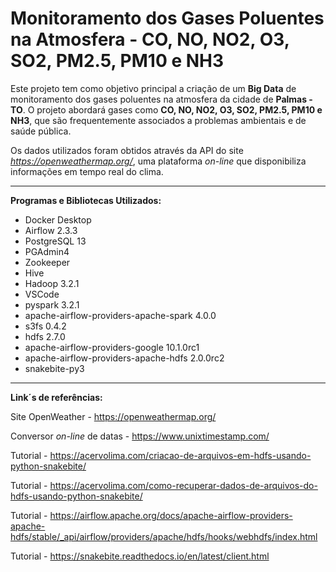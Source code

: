 #  Monitoramento dos Gases Poluentes na Atmosfera - CO, NO, NO2, O3, SO2, PM2.5, PM10 e NH3

Este projeto tem como objetivo principal a criação de um <b>Big Data</b> de monitoramento dos gases poluentes na atmosfera da cidade de <b>Palmas - TO</b>. O projeto abordará gases como <B>CO, NO, NO2, O3, SO2, PM2.5, PM10 e NH3</B>, que são frequentemente associados a problemas ambientais e de saúde pública. 

Os dados utilizados foram obtidos através da API do site <i>https://openweathermap.org/</i>, uma plataforma <i>on-line</i> que disponibiliza informações em tempo real do clima.

<hr>

<B>Programas e Bibliotecas Utilizados:</B>

* Docker Desktop
* Airflow 2.3.3
* PostgreSQL 13
* PGAdmin4
* Zookeeper
* Hive
* Hadoop 3.2.1 
* VSCode
* pyspark 3.2.1 
* apache-airflow-providers-apache-spark 4.0.0
* s3fs 0.4.2 
* hdfs 2.7.0 
* apache-airflow-providers-google 10.1.0rc1 
* apache-airflow-providers-apache-hdfs 2.0.0rc2 
* snakebite-py3

<hr>

<B>Link´s de referências:</B>

Site OpenWeather - https://openweathermap.org/

Conversor <i>on-line</i> de datas - https://www.unixtimestamp.com/

Tutorial - https://acervolima.com/criacao-de-arquivos-em-hdfs-usando-python-snakebite/

Tutorial - https://acervolima.com/como-recuperar-dados-de-arquivos-do-hdfs-usando-python-snakebite/

Tutorial - https://airflow.apache.org/docs/apache-airflow-providers-apache-hdfs/stable/_api/airflow/providers/apache/hdfs/hooks/webhdfs/index.html

Tutorial - https://snakebite.readthedocs.io/en/latest/client.html